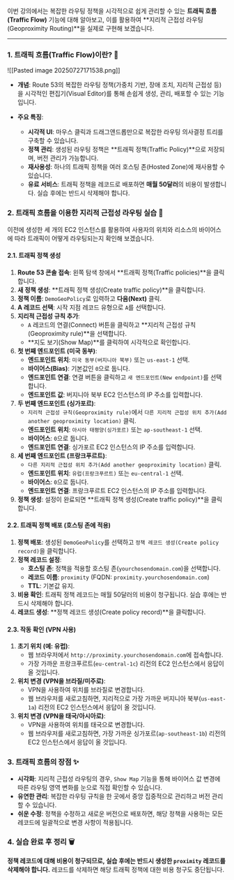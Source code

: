 

이번 강의에서는 복잡한 라우팅 정책을 시각적으로 쉽게 관리할 수 있는 **트래픽 흐름(Traffic Flow)** 기능에 대해 알아보고, 이를 활용하여 **지리적 근접성 라우팅(Geoproximity Routing)**을 실제로 구현해 보겠습니다.

---

### 1. 트래픽 흐름(Traffic Flow)이란? 🤔

![[Pasted image 20250727171538.png]]

- **개념**: Route 53의 복잡한 라우팅 정책(가중치 기반, 장애 조치, 지리적 근접성 등)을 시각적인 편집기(Visual Editor)를 통해 손쉽게 생성, 관리, 배포할 수 있는 기능입니다.
    
- **주요 특징**:
    
    - **시각적 UI**: 마우스 클릭과 드래그앤드롭만으로 복잡한 라우팅 의사결정 트리를 구축할 수 있습니다.
    - **정책 관리**: 생성된 라우팅 정책은 **트래픽 정책(Traffic Policy)**으로 저장되며, 버전 관리가 가능합니다.
    - **재사용성**: 하나의 트래픽 정책을 여러 호스팅 존(Hosted Zone)에 재사용할 수 있습니다.
    - **유료 서비스**: 트래픽 정책을 레코드로 배포하면 **매월 50달러**의 비용이 발생합니다. 실습 후에는 반드시 삭제해야 합니다.

### 2. 트래픽 흐름을 이용한 지리적 근접성 라우팅 실습 🧪

이전에 생성한 세 개의 EC2 인스턴스를 활용하여 사용자의 위치와 리소스의 바이어스에 따라 트래픽이 어떻게 라우팅되는지 확인해 보겠습니다.

#### 2.1. 트래픽 정책 생성

1. **Route 53 콘솔 접속**: 왼쪽 탐색 창에서 **트래픽 정책(Traffic policies)**을 클릭합니다.
2. **새 정책 생성**: **트래픽 정책 생성(Create traffic policy)**을 클릭합니다.
3. **정책 이름**: `DemoGeoPolicy`로 입력하고 **다음(Next)** 클릭.
4. **A 레코드 선택**: 시작 지점 레코드 유형으로 `A`를 선택합니다.
5. **지리적 근접성 규칙 추가**:
    - `A` 레코드의 연결(Connect) 버튼을 클릭하고 **지리적 근접성 규칙(Geoproximity rule)**을 선택합니다.
    - **지도 보기(Show Map)**를 클릭하여 시각적으로 확인합니다.
6. **첫 번째 엔드포인트 (미국 동부)**:
    - **엔드포인트 위치**: `미국 동부(버지니아 북부)` 또는 `us-east-1` 선택.
    - **바이어스(Bias)**: 기본값인 `0`으로 둡니다.
    - **엔드포인트 연결**: 연결 버튼을 클릭하고 `새 엔드포인트(New endpoint)`를 선택합니다.
    - **엔드포인트 값**: 버지니아 북부 EC2 인스턴스의 IP 주소를 입력합니다.
7. **두 번째 엔드포인트 (싱가포르)**:
    - `지리적 근접성 규칙(Geoproximity rule)`에서 `다른 지리적 근접성 위치 추가(Add another geoproximity location)` 클릭.
    - **엔드포인트 위치**: `아시아 태평양(싱가포르)` 또는 `ap-southeast-1` 선택.
    - **바이어스**: `0`으로 둡니다.
    - **엔드포인트 연결**: 싱가포르 EC2 인스턴스의 IP 주소를 입력합니다.
8. **세 번째 엔드포인트 (프랑크푸르트)**:
    - `다른 지리적 근접성 위치 추가(Add another geoproximity location)` 클릭.
    - **엔드포인트 위치**: `유럽(프랑크푸르트)` 또는 `eu-central-1` 선택.
    - **바이어스**: `0`으로 둡니다.
    - **엔드포인트 연결**: 프랑크푸르트 EC2 인스턴스의 IP 주소를 입력합니다.
9. **정책 생성**: 설정이 완료되면 **트래픽 정책 생성(Create traffic policy)**을 클릭합니다.

#### 2.2. 트래픽 정책 배포 (호스팅 존에 적용)

1. **정책 배포**: 생성된 `DemoGeoPolicy`를 선택하고 `정책 레코드 생성(Create policy record)`을 클릭합니다.
2. **정책 레코드 설정**:
    - **호스팅 존**: 정책을 적용할 호스팅 존(`yourchosendomain.com`)을 선택합니다.
    - **레코드 이름**: `proximity` (FQDN: `proximity.yourchosendomain.com`)
    - **TTL**: 기본값 유지.
3. **비용 확인**: 트래픽 정책 레코드는 매월 50달러의 비용이 청구됩니다. 실습 후에는 반드시 삭제해야 합니다.
4. **레코드 생성**: **정책 레코드 생성(Create policy record)**을 클릭합니다.

#### 2.3. 작동 확인 (VPN 사용)

1. **초기 위치 (예: 유럽)**:
    - 웹 브라우저에서 `http://proximity.yourchosendomain.com`에 접속합니다.
    - 가장 가까운 프랑크푸르트(`eu-central-1c`) 리전의 EC2 인스턴스에서 응답이 올 것입니다.
2. **위치 변경 (VPN을 브라질/미주로)**:
    - VPN을 사용하여 위치를 브라질로 변경합니다.
    - 웹 브라우저를 새로고침하면, 지리적으로 가장 가까운 버지니아 북부(`us-east-1a`) 리전의 EC2 인스턴스에서 응답이 올 것입니다.
3. **위치 변경 (VPN을 태국/아시아로)**:
    - VPN을 사용하여 위치를 태국으로 변경합니다.
    - 웹 브라우저를 새로고침하면, 가장 가까운 싱가포르(`ap-southeast-1b`) 리전의 EC2 인스턴스에서 응답이 올 것입니다.

### 3. 트래픽 흐름의 장점 ✨

- **시각화**: 지리적 근접성 라우팅의 경우, `Show Map` 기능을 통해 바이어스 값 변경에 따른 라우팅 영역 변화를 눈으로 직접 확인할 수 있습니다.
- **유연한 관리**: 복잡한 라우팅 규칙을 한 곳에서 중앙 집중적으로 관리하고 버전 관리할 수 있습니다.
- **쉬운 수정**: 정책을 수정하고 새로운 버전으로 배포하면, 해당 정책을 사용하는 모든 레코드에 일괄적으로 변경 사항이 적용됩니다.

### 4. 실습 완료 후 정리 🗑️

**정책 레코드에 대해 비용이 청구되므로, 실습 후에는 반드시 생성한 `proximity` 레코드를 삭제해야 합니다.** 레코드를 삭제하면 해당 트래픽 정책에 대한 비용 청구도 중단됩니다.
